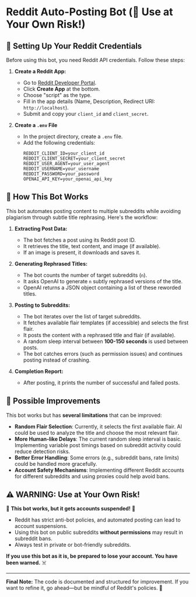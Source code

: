 # Reddit Auto-Posting Bot (🚨 Use at Your Own Risk!)

## 🔑 Setting Up Your Reddit Credentials
Before using this bot, you need Reddit API credentials. Follow these steps:

1. **Create a Reddit App:**
   - Go to [Reddit Developer Portal](https://www.reddit.com/prefs/apps).
   - Click **Create App** at the bottom.
   - Choose "script" as the type.
   - Fill in the app details (Name, Description, Redirect URI: `http://localhost`).
   - Submit and copy your `client_id` and `client_secret`.

2. **Create a `.env` File**
   - In the project directory, create a `.env` file.
   - Add the following credentials:
     ```
     REDDIT_CLIENT_ID=your_client_id
     REDDIT_CLIENT_SECRET=your_client_secret
     REDDIT_USER_AGENT=your_user_agent
     REDDIT_USERNAME=your_username
     REDDIT_PASSWORD=your_password
     OPENAI_API_KEY=your_openai_api_key
     ```

## 📌 How This Bot Works
This bot automates posting content to multiple subreddits while avoiding plagiarism through subtle title rephrasing. Here's the workflow:

1. **Extracting Post Data:**
   - The bot fetches a post using its Reddit post ID.
   - It retrieves the title, text content, and image (if available).
   - If an image is present, it downloads and saves it.

2. **Generating Rephrased Titles:**
   - The bot counts the number of target subreddits (`n`).
   - It asks OpenAI to generate `n` subtly rephrased versions of the title.
   - OpenAI returns a JSON object containing a list of these reworded titles.

3. **Posting to Subreddits:**
   - The bot iterates over the list of target subreddits.
   - It fetches available flair templates (if accessible) and selects the first flair.
   - It posts the content with a rephrased title and flair (if available).
   - A random sleep interval between **100-150 seconds** is used between posts.
   - The bot catches errors (such as permission issues) and continues posting instead of crashing.

4. **Completion Report:**
   - After posting, it prints the number of successful and failed posts.

## 🔧 Possible Improvements
This bot works but has **several limitations** that can be improved:
- **Random Flair Selection**: Currently, it selects the first available flair. AI could be used to analyze the title and choose the most relevant flair.
- **More Human-like Delays**: The current random sleep interval is basic. Implementing variable post timings based on subreddit activity could reduce detection risks.
- **Better Error Handling**: Some errors (e.g., subreddit bans, rate limits) could be handled more gracefully.
- **Account Safety Mechanisms**: Implementing different Reddit accounts for different subreddits and using proxies could help avoid bans.

## ⚠️ WARNING: Use at Your Own Risk!
🚨 **This bot works, but it gets accounts suspended!** 🚨
- Reddit has strict anti-bot policies, and automated posting can lead to account suspensions.
- Using this bot on public subreddits **without permissions** may result in subreddit bans.
- Always test in private or bot-friendly subreddits.

**If you use this bot as it is, be prepared to lose your account. You have been warned.** ☠️

---

**Final Note:** The code is documented and structured for improvement. If you want to refine it, go ahead—but be mindful of Reddit's policies. 🚀